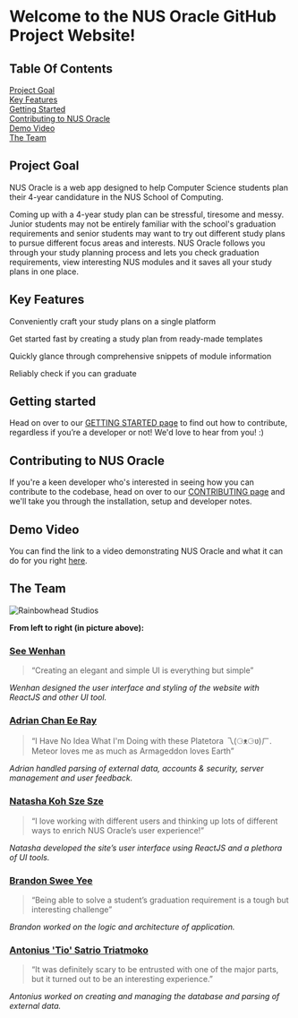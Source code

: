 Welcome to the NUS Oracle GitHub Project Website!
====================================================

Table Of Contents
------------
[Project Goal](#project-goal)      
[Key Features](#key-features)      
[Getting Started](#getting-started)        
[Contributing to NUS Oracle](#contributing-to-nus-oracle)        
[Demo Video](#demo-video)        
[The Team](#the-team)        

Project Goal
------------
NUS Oracle is a web app designed to help Computer Science students plan their 4-year candidature in the NUS School of Computing.

Coming up with a 4-year study plan can be stressful, tiresome and messy. Junior students may not be entirely familiar with the school's graduation requirements and senior students may want to try out different study plans to pursue different focus areas and interests. NUS Oracle follows you through your study planning process and lets you check graduation requirements, view interesting NUS modules and it saves all your study plans in one place.

Key Features
------------
Conveniently craft your study plans on a single platform

Get started fast by creating a study plan from ready-made templates

Quickly glance through comprehensive snippets of module information

Reliably check if you can graduate

Getting started
----------------
Head on over to our [GETTING STARTED page](https://github.com/nus-mtp/nus-oracle/wiki/getting-started) to find out how to contribute, regardless if you’re a developer or not! We'd love to hear from you! :)

Contributing to NUS Oracle
---------------------------
If you're a keen developer who's interested in seeing how you can contribute to the codebase, head on over to our [CONTRIBUTING page](https://github.com/nus-mtp/nus-oracle/blob/master/CONTRIBUTING.md) and we'll take you through the installation, setup and developer notes.

Demo Video
-----------
You can find the link to a video demonstrating NUS Oracle and what it can do for you right [here](www.youtube.com).

The Team
---------
![Rainbowhead Studios](https://nus-mtp.github.io/1617/images/rainbowhead.jpg "Rainbowhead Studios")

**From left to right (in picture above):**
### [See Wenhan](https://github.com/walrys)
> “Creating an elegant and simple UI is everything but simple”

*Wenhan designed the user interface and styling of the website with ReactJS and other UI tool.*     

### [Adrian Chan Ee Ray](https://github.com/IamVacer)
> “I Have No Idea What I'm Doing with these Platetora 乁(⚆ᴥ⚆ʋ)ㄏ. Meteor loves me as much as Armageddon loves Earth”      

*Adrian handled parsing of external data, accounts & security, server management and user feedback.*       

### [Natasha Koh Sze Sze](https://github.com/NatashaKSS)
> “I love working with different users and thinking up lots of different ways to enrich NUS Oracle’s user experience!”       

*Natasha developed the site’s user interface using ReactJS and a plethora of UI tools.*      

### [Brandon Swee Yee](https://github.com/bsweeyee)
> “Being able to solve a student’s graduation requirement is a tough but interesting challenge”       

*Brandon worked on the logic and architecture of application.*      

### [Antonius 'Tio' Satrio Triatmoko](https://github.com/Satrio1610)        
> “It was definitely scary to be entrusted with one of the major parts, but it turned out to be an interesting experience.”      

*Antonius worked on creating and managing the database and parsing of external data.*       
